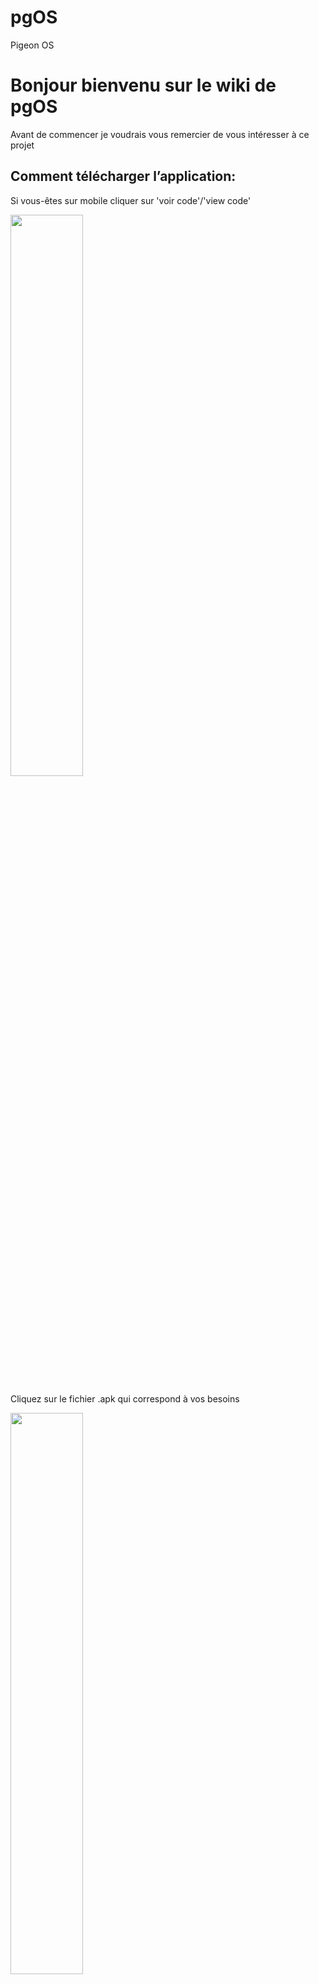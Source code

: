 # pgOS
Pigeon OS
# Bonjour bienvenu sur le wiki de pgOS

Avant de commencer je voudrais vous remercier de vous intéresser à ce projet


## Comment télécharger l’application:

Si vous-êtes sur mobile cliquer sur 'voir code'/'view code'

<img src="https://github.com/Qypol342/pgOS/blob/master/file/images/viewcode.jpg" width="48%">

Cliquez sur le fichier .apk qui correspond à vos besoins

<img src="https://github.com/Qypol342/pgOS/blob/master/file/images/apk.jpg" width="48%">

une fois dessus cliquez sur télécharger

<img src="https://github.com/Qypol342/pgOS/blob/master/file/images/telecharger.jpg" width="48%">

valider le téléchargement

<img src="https://github.com/Qypol342/pgOS/blob/master/file/images/telecharger2.jpg" width="48%">

le téléchargement peut prendre du temps

<img src="https://github.com/Qypol342/pgOS/blob/master/file/images/telecharger3.jpg" width="48%">

une fois l’application téléchargée naviguez à vos téléchargements et exécutez le fichier .apk

<img src="https://github.com/Qypol342/pgOS/blob/master/file/images/install.jpg" width="48%">

il est possible que vous deviez autoriser votre navigateur à installer des applications

confirmer que vous voulez bien installer l'application

<img src="https://github.com/Qypol342/pgOS/blob/master/file/images/install2.jpg" width="48%">

vous pouvez dorénavant ouvrir l'application

il est possible qu'à la première ouverture l'application plante

<img src="https://github.com/Qypol342/pgOS/blob/master/file/images/install3.jpg" width="48%">


	

## Créer votre compte:
une fois l’application installée et ouverte:

naviguer à l'accueil en claquement sur le bouton en from de maison au centre das de votre écran

appuyer sur les trois petit point en haut à droite

un bouton se connecter va apparaître cliquez dessus

un nouveau menu va apparaître ou vous pouvez entrer vos identifiant choisi par vos soin

un fois choisi cliquer sur le bouton valider l’application va vous créer un compte ou vous connectez

vous pouvez maintenant avoir accès à tout les réglage de votre profile et sauvegarde en cliquant sur les trois petits point puis sauvegarder


profitez de l'expérience





